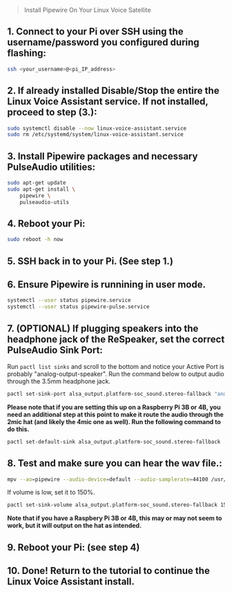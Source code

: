 > 
> Install Pipewire On Your Linux Voice Satellite
> 


## 1. Connect to your Pi over SSH using the username/password you configured during flashing:

```sh
ssh <your_username>@<pi_IP_address>
```


## 2. If already installed Disable/Stop the entire the Linux Voice Assistant service. If not installed, proceed to step (3.):

```sh
sudo systemctl disable --now linux-voice-assistant.service
sudo rm /etc/systemd/system/linux-voice-assistant.service
```


## 3. Install Pipewire packages and necessary PulseAudio utilities:

```sh
sudo apt-get update
sudo apt-get install \
    pipewire \
    pulseaudio-utils 
```


## 4. Reboot your Pi:

```sh
sudo reboot -h now
```


## 5. SSH back in to your Pi.  (See step 1.)


## 6. Ensure Pipewire is runnining in user mode. 

```sh
systemctl --user status pipewire.service
systemctl --user status pipewire-pulse.service

```


## 7. (OPTIONAL) If plugging speakers into the headphone jack of the ReSpeaker, set the correct PulseAudio Sink Port:

Run `pactl list sinks` and scroll to the bottom and notice your Active Port is probably "analog-output-speaker".  Run the command below to output audio through the 3.5mm headphone jack.

```sh
pactl set-sink-port alsa_output.platform-soc_sound.stereo-fallback "analog-output-headphones"
```

**Please note that if you are setting this up on a Raspberry Pi 3B or 4B, you need an additional step at this point to make it route the audio through the 2mic hat (and likely the 4mic one as well). Run the following command to do this.**

```sh
pactl set-default-sink alsa_output.platform-soc_sound.stereo-fallback
```


## 8. Test and make sure you can hear the wav file.:

```sh
mpv --ao=pipewire --audio-device=default --audio-samplerate=44100 /usr/share/sounds/alsa/Front_Center.wav
```

If volume is low, set it to 150%.

```sh
pactl set-sink-volume alsa_output.platform-soc_sound.stereo-fallback 150%
```

**Note that if you have a Raspbery Pi 3B or 4B, this may or may not seem to work, but it will output on the hat as intended.**


## 9. Reboot your Pi: (see step 4)


## 10. Done! Return to the tutorial to continue the Linux Voice Assistant install.








